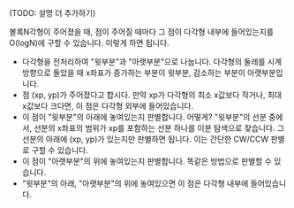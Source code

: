 (TODO: 설명 더 추가하기)

볼록N각형이 주어졌을 때, 점이 주어질 때마다 그 점이 다각형 내부에 들어있는지를 O(logN)에 구할 수 있습니다. 이렇게 하면 됩니다.

* 다각형을 전처리하여 "윗부분"과 "아랫부분"으로 나눕니다. 다각형의 둘레를 시계방향으로 돌았을 때 x좌표가 증가하는 부분이 윗부분, 감소하는 부분이 아랫부분입니다.
* 점 (xp, yp)가 주어졌다고 합시다. 만약 xp가 다각형의 최소 x값보다 작거나, 최대 x값보다 크다면, 이 점은 다각형 외부에 들어있습니다.
* 이 점이 "윗부분"의 아래에 놓여있는지 판별합니다. 어떻게? "윗부분"의 선분 중에서, 선분의 x좌표의 범위가 xp를 포함하는 선분 하나를 이분 탐색으로 찾습니다. 그 선분의 아래에 (xp, yp)가 있는지만 판별하면 됩니다. 이는 간단한 CW/CCW 판별로 구할 수 있습니다.
* 이 점이 "아랫부분"의 위에 놓여있는지 판별합니다. 똑같은 방법으로 판별할 수 있습니다.
* "윗부분"의 아래, "아랫부분"의 위에 놓여있으면 이 점은 다각형 내부에 들어있습니다.